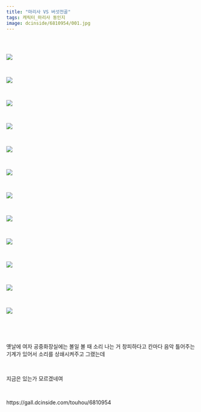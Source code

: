 ```yaml
---
title: "마리사 VS 버섯전골"
tags: 캐릭터_마리사 동인지
image: dcinside/6810954/001.jpg
---
```

<div class="article">
<div style="overflow:hidden;">
<p><br/></p><p style="text-align: left;"><img src="{{ site.nasurl }}/dcinside/6810954/001.jpg"/></p><p><br/></p><p style="text-align: left;"><img src="{{ site.nasurl }}/dcinside/6810954/002.jpg"/></p><p><br/></p><p style="text-align: left;"><img src="{{ site.nasurl }}/dcinside/6810954/003.jpg"/></p><p><br/></p><p style="text-align: left;"><img src="{{ site.nasurl }}/dcinside/6810954/004.jpg"/></p><p><br/></p><p style="text-align: left;"><img src="{{ site.nasurl }}/dcinside/6810954/005.jpg"/></p><p><br/></p><p style="text-align: left;"><img src="{{ site.nasurl }}/dcinside/6810954/006.jpg"/></p><p><br/></p><p style="text-align: left;"><img src="{{ site.nasurl }}/dcinside/6810954/007.jpg"/></p><p><br/></p><p style="text-align: left;"><img src="{{ site.nasurl }}/dcinside/6810954/008.jpg"/></p><p><br/></p><p style="text-align: left;"><img src="{{ site.nasurl }}/dcinside/6810954/009.jpg"/></p><p><br/></p><p style="text-align: left;"><img src="{{ site.nasurl }}/dcinside/6810954/010.jpg"/></p><p><br/></p><p style="text-align: left;"><img src="{{ site.nasurl }}/dcinside/6810954/011.jpg"/></p><p><br/></p><p style="text-align: left;"><img src="{{ site.nasurl }}/dcinside/6810954/012.jpg"/></p><p><br/></p><p><br/></p><p>옛날에 여자 공중화장실에는 볼일 볼 때 소리 나는 거 창피하다고 칸마다 음악 틀어주는 기계가 있어서 소리를 상쇄시켜주고 그랬는데</p><p><br/></p><p>지금은 있는가 모르겠네여<br/></p> </div></div>
<br/>
<p id="refer">https://gall.dcinside.com/touhou/6810954</p>
<br/>
